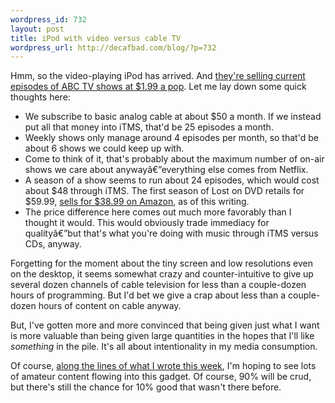 ```yaml
--- 
wordpress_id: 732
layout: post
title: iPod with video versus cable TV
wordpress_url: http://decafbad.com/blog/?p=732
---
```

Hmm, so the video-playing iPod has arrived.  And [they're selling current episodes of ABC TV shows at $1.99 a pop][video].  Let me lay down some quick thoughts here:  

  * We subscribe to basic analog cable at about $50 a month.  If we instead put all that money into iTMS, that'd be 25 episodes a month.
  * Weekly shows only manage around 4 episodes per month, so that'd be about 6 shows we could keep up with.
  * Come to think of it, that's probably about the maximum number of on-air shows we care about anywayâ€”everything else comes from Netflix.
  * A season of a show seems to run about 24 episodes, which would cost about $48 through iTMS.  The first season of Lost on DVD retails for $59.99, [sells for $38.99 on Amazon][lost], as of this writing.
  * The price difference here comes out much more favorably than I thought it would.  This would obviously trade immediacy for qualityâ€”but that's what you're doing with music through iTMS versus CDs, anyway.

Forgetting for the moment about the tiny screen and low resolutions even on the desktop, it seems somewhat crazy and counter-intuitive to give up several dozen channels of cable television for less than a couple-dozen hours of programming.  But I'd bet we give a crap about less than a couple-dozen hours of content on cable anyway.

But, I've gotten more and more convinced that being given just what I want is more valuable than being given large quantities in the hopes that I'll like *something* in the pile.  It's all about intentionality in my media consumption.

Of course, [along the lines of what I wrote this week][indy], I'm hoping to see lots of amateur content flowing into this gadget.  Of course, 90% will be crud, but there's still the chance for 10% good that wasn't there before.

[lost]: http://www.amazon.com/exec/obidos/ASIN/B00005JNOG/0xdecafbad01-20  
[video]: http://www.apple.com/itunes/videos/ "Such a tiny screen!"
[indy]: http://decafbad.com/blog/2005/10/10/urban-birdsong-copyright-and-cores-of-culture
